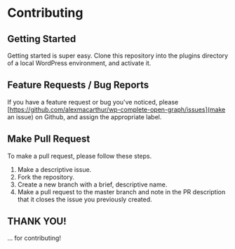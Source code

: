 # Contributing

## Getting Started

Getting started is super easy. Clone this repository into the plugins directory of a local WordPress environment, and activate it. 

## Feature Requests / Bug Reports

If you have a feature request or bug you've noticed, please [https://github.com/alexmacarthur/wp-complete-open-graph/issues](make an issue) on Github, and assign the appropriate label. 

## Make Pull Request

To make a pull request, please follow these steps. 

1. Make a descriptive issue. 
2. Fork the repository. 
3. Create a new branch with a brief, descriptive name.
4. Make a pull request to the master branch and note in the PR description that it closes the issue you previously created. 

## THANK YOU!

... for contributing! 
